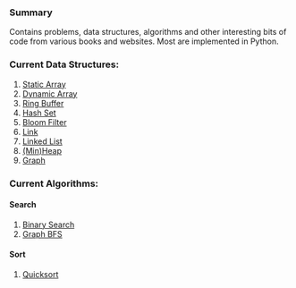 ### Summary
Contains problems, data structures, algorithms and other interesting bits of code from various books and websites.
Most are implemented in Python.

### Current Data Structures:
1. [Static Array](DS/static_array.py)
2. [Dynamic Array](DS/dynamic_array.py)
3. [Ring Buffer](DS/ring_buffer.py)
4. [Hash Set](DS/hash_set.py)
5. [Bloom Filter](Bonus/bloom_filter.py)
6. [Link](DS/link_node.py)
7. [Linked List](DS/linked_list.py)
8. [(Min)Heap](DS/heap.py)
9. [Graph](DS/graph.py)

### Current Algorithms:

#### Search
1. [Binary Search](Searches/binary_search.py)
2. [Graph BFS](Searches/graph_bfs.py)

#### Sort

1. [Quicksort](Sorts/quicksort.py)

<!-- 1. LRU Cache
2. Binary Search Tree
3. Priority Queue
4. Priority Queue Map
5. AVL Tree
6. B Tree -->

